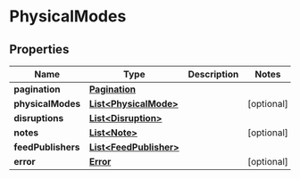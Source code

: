 
# PhysicalModes

## Properties
Name | Type | Description | Notes
------------ | ------------- | ------------- | -------------
**pagination** | [**Pagination**](Pagination.md) |  | 
**physicalModes** | [**List&lt;PhysicalMode&gt;**](PhysicalMode.md) |  |  [optional]
**disruptions** | [**List&lt;Disruption&gt;**](Disruption.md) |  | 
**notes** | [**List&lt;Note&gt;**](Note.md) |  |  [optional]
**feedPublishers** | [**List&lt;FeedPublisher&gt;**](FeedPublisher.md) |  | 
**error** | [**Error**](Error.md) |  |  [optional]



